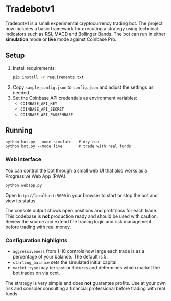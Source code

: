 # Tradebotv1

Tradebotv1 is a small experimental cryptocurrency trading bot. The
project now includes a basic framework for executing a strategy using
technical indicators such as RSI, MACD and Bollinger Bands. The bot can
run in either **simulation** mode or **live** mode against Coinbase Pro.

## Setup

1. Install requirements:
   ```bash
   pip install -r requirements.txt
   ```
2. Copy `sample_config.json` to `config.json` and adjust the settings
   as needed.
3. Set the Coinbase API credentials as environment variables:
   - `COINBASE_API_KEY`
   - `COINBASE_API_SECRET`
   - `COINBASE_API_PASSPHRASE`

## Running

```
python bot.py --mode simulate   # dry run
python bot.py --mode live       # trade with real funds
```


### Web Interface

You can control the bot through a small web UI that also works as a
Progressive Web App (PWA).

```bash
python webapp.py
```

Open `http://localhost:5000` in your browser to start or stop the bot
and view its status.


The console output shows open positions and profit/loss for each trade.
This codebase is **not** production ready and should be used with
caution. Review the source and extend the trading logic and risk
management before trading with real money.

### Configuration highlights

- `aggressiveness` from 1-10 controls how large each trade is as a
  percentage of your balance. The default is 5.
- `starting_balance` sets the simulated initial capital.
- `market_type` may be `spot` or `futures` and determines which market
  the bot trades on via ccxt.

The strategy is very simple and does **not** guarantee profits. Use at
your own risk and consider consulting a financial professional before
trading with real funds.

